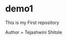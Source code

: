 # demo1
This is my First repository
<br>
<title> the name is teju </title>
Author = Tejashwini Shitole
